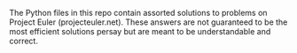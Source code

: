The Python files in this repo contain assorted solutions to problems on
Project Euler (projecteuler.net). These answers are not guaranteed to
be the most efficient solutions persay but are meant to be understandable
and correct.
